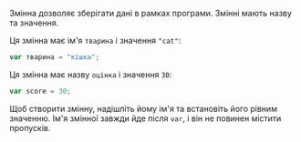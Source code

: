 Змінна дозволяє зберігати дані в рамках програми. Змінні мають назву та значення.

Ця змінна має ім'я `тварина` і значення `"cat"`:

```javascript
var тварина = "кішка";
```

Ця змінна має назву `оцінка` і значення `30`:

```javascript
var score = 30;
```

Щоб створити змінну, надішліть йому ім'я та встановіть його рівним значенню. Ім'я змінної завжди йде після `var`, і він не повинен містити пропусків.
